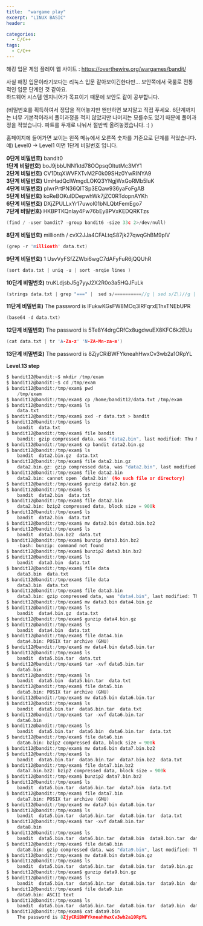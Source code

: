 ```yaml
---
title:  "wargame play"
excerpt: "LINUX BASIC"
header:

categories:
  - C/C++
tags:
  - C/C++
---
```




해킹 입문 게임 플레이 웹 사이트 : https://overthewire.org/wargames/bandit/  

사실 해킹 입문이라기보다는 리눅스 입문 같아보이긴한다만... 보안쪽에서 국룰로 전통적인 입문 단계인 것 같아요.  
하드웨어 시스템 엔지니어가 목표이기 때문에 보안도 같이 공부합니다.  

(비밀번호를 획득하여서 정답을 적어놓지만 왠만하면 보지말고 직접 푸세요. 6단계까지는 너무 기본적이라서 풀이과정을 적지 않았지만 나머지는 모를수도 있기 때문에 풀이과정을 적었습니다. 파트를 두개로 나눠서 절반씩 올려놓겠습니다. :)  )   


홈페이지에 들어가면 보이는 왼쪽 메뉴에서 오른쪽 숫자를 기준으로 단계를 적었습니다.  
예)  Level0 -> Level1 이면  1단계 비밀번호 입니다.  

**0단계 비밀번호)** bandit0  
**1단계 비밀번호)** boJ9jbbUNNfktd78OOpsqOltutMc3MY1  
**2단계 비밀번호)** CV1DtqXWVFXTvM2F0k09SHz0YwRINYA9  
**3단계 비밀번호)** UmHadQclWmgdLOKQ3YNgjWxGoRMb5luK  
**4단계 비밀번호)** pIwrPrtPN36QITSp3EQaw936yaFoFgAB  
**5단계 비밀번호)** koReBOKuIDDepwhWk7jZC0RTdopnAYKh  
**6단계 비밀번호)** DXjZPULLxYr17uwoI01bNLQbtFemEgo7  
**7단계 비밀번호)** HKBPTKQnIay4Fw76bEy8PVxKEDQRKTzs 
```c
(find / -user bandit7 -group bandit6 -size 33c 2>/dev/null)  
```  
  
**8단계 비밀번호)** millionth / cvX2JJa4CFALtqS87jk27qwqGhBM9plV 
```c
(grep -r 'millionth' data.txt)  
```  
  
**9단계 비밀번호)** 1 UsvVyFSfZZWbi6wgC7dAFyFuR6jQQUhR  
```c
(sort data.txt | uniq -u | sort -nrqie lines )  
```  
  
**10단계 비밀번호)** truKLdjsbJ5g7yyJ2X2R0o3a5HQJFuLk   
```c
(strings data.txt | grep "===" |  sed s/==========//g | sed s/Z\)//g | tr -d '&')  
```  
  
**11단계 비밀번호)** The password is IFukwKGsFW8MOq3IRFqrxE1hxTNEbUPR 
```c 
(base64 -d data.txt)  
```  
  
**12단계 비밀번호)** The password is 5Te8Y4drgCRfCx8ugdwuEX8KFC6k2EUu 
```c
(cat data.txt | tr 'A-Za-z' 'N-ZA-Mn-za-m')  
```  
  
**13단계 비밀번호)** The password is 8ZjyCRiBWFYkneahHwxCv3wb2a1ORpYL   
  
**Level.13 step**  
  
```c
$ bandit12@bandit:~$ mkdir /tmp/exam
$ bandit12@bandit:~$ cd /tmp/exam
$ bandit12@bandit:/tmp/exam$ pwd
	/tmp/exam
$ bandit12@bandit:/tmp/exam$ cp /home/bandit12/data.txt /tmp/exam
$ bandit12@bandit:/tmp/exam$ ls
	data.txt
$ bandit12@bandit:/tmp/exam$ xxd -r data.txt > bandit
$ bandit12@bandit:/tmp/exam$ ls
	bandit  data.txt
$ bandit12@bandit:/tmp/exam$ file bandit
	bandit: gzip compressed data, was "data2.bin", last modified: Thu May  7 18:14:30 2020, max compression, from Unix
$ bandit12@bandit:/tmp/exam$ cp bandit data2.bin.gz
$ bandit12@bandit:/tmp/exam$ ls
	bandit  data2.bin.gz  data.txt
$ bandit12@bandit:/tmp/exam$ file data2.bin.gz
	data2.bin.gz: gzip compressed data, was "data2.bin", last modified: Thu May  7 18:14:30 2020, max compression, from Unix
$ bandit12@bandit:/tmp/exam$ file data2.bin
	data2.bin: cannot open `data2.bin' (No such file or directory)
$ bandit12@bandit:/tmp/exam$ gunzip data2.bin.gz
$ bandit12@bandit:/tmp/exam$ ls
	bandit  data2.bin  data.txt
$ bandit12@bandit:/tmp/exam$ file data2.bin
	data2.bin: bzip2 compressed data, block size = 900k
$ bandit12@bandit:/tmp/exam$ ls
	bandit  data2.bin  data.txt
$ bandit12@bandit:/tmp/exam$ mv data2.bin data3.bin.bz2
$ bandit12@bandit:/tmp/exam$ ls
	bandit  data3.bin.bz2  data.txt
$ bandit12@bandit:/tmp/exam$ bunzip data3.bin.bz2
	-bash: bunzip: command not found
$ bandit12@bandit:/tmp/exam$ bunzip2 data3.bin.bz2
$ bandit12@bandit:/tmp/exam$ ls
	bandit  data3.bin  data.txt
$ bandit12@bandit:/tmp/exam$ file data
	data3.bin  data.txt
$ bandit12@bandit:/tmp/exam$ file data
	data3.bin  data.txt
$ bandit12@bandit:/tmp/exam$ file data3.bin
	data3.bin: gzip compressed data, was "data4.bin", last modified: Thu May  7 18:14:30 2020, max compression, from Unix
$ bandit12@bandit:/tmp/exam$ mv data3.bin data4.bin.gz
$ bandit12@bandit:/tmp/exam$ ls
	bandit  data4.bin.gz  data.txt
$ bandit12@bandit:/tmp/exam$ gunzip data4.bin.gz
$ bandit12@bandit:/tmp/exam$ ls
	bandit  data4.bin  data.txt
$ bandit12@bandit:/tmp/exam$ file data4.bin
	data4.bin: POSIX tar archive (GNU)
$ bandit12@bandit:/tmp/exam$ mv data4.bin data5.bin.tar
$ bandit12@bandit:/tmp/exam$ ls
	bandit  data5.bin.tar  data.txt
$ bandit12@bandit:/tmp/exam$ tar -xvf data5.bin.tar
	data5.bin
$ bandit12@bandit:/tmp/exam$ ls
	bandit  data5.bin  data5.bin.tar  data.txt
$ bandit12@bandit:/tmp/exam$ file data5.bin
	data5.bin: POSIX tar archive (GNU)
$ bandit12@bandit:/tmp/exam$ mv data5.bin data6.bin.tar
$ bandit12@bandit:/tmp/exam$ ls
	bandit  data5.bin.tar  data6.bin.tar  data.txt
$ bandit12@bandit:/tmp/exam$ tar -xvf data6.bin.tar
	data6.bin
$ bandit12@bandit:/tmp/exam$ ls
	bandit  data5.bin.tar  data6.bin  data6.bin.tar  data.txt
$ bandit12@bandit:/tmp/exam$ file data6.bin
	data6.bin: bzip2 compressed data, block size = 900k
$ bandit12@bandit:/tmp/exam$ mv data6.bin data7.bin.bz2
$ bandit12@bandit:/tmp/exam$ ls
	bandit  data5.bin.tar  data6.bin.tar  data7.bin.bz2  data.txt
$ bandit12@bandit:/tmp/exam$ file data7.bin.bz2
	data7.bin.bz2: bzip2 compressed data, block size = 900k
$ bandit12@bandit:/tmp/exam$ bunzip2 data7.bin.bz2
$ bandit12@bandit:/tmp/exam$ ls
	bandit  data5.bin.tar  data6.bin.tar  data7.bin  data.txt
$ bandit12@bandit:/tmp/exam$ file data7.bin
	data7.bin: POSIX tar archive (GNU)
$ bandit12@bandit:/tmp/exam$ mv data7.bin data8.bin.tar
$ bandit12@bandit:/tmp/exam$ ls
	bandit  data5.bin.tar  data6.bin.tar  data8.bin.tar  data.txt
$ bandit12@bandit:/tmp/exam$ tar -xvf data8.bin.tar
	data8.bin
$ bandit12@bandit:/tmp/exam$ ls
	bandit  data5.bin.tar  data6.bin.tar  data8.bin  data8.bin.tar  data.txt
$ bandit12@bandit:/tmp/exam$ file data8.bin
	data8.bin: gzip compressed data, was "data9.bin", last modified: Thu May  7 18:14:30 2020, max compression, from Unix
$ bandit12@bandit:/tmp/exam$ mv data8.bin data9.bin.gz
$ bandit12@bandit:/tmp/exam$ ls
	bandit  data5.bin.tar  data6.bin.tar  data8.bin.tar  data9.bin.gz  data.txt
$ bandit12@bandit:/tmp/exam$ gunzip data9.bin.gz
$ bandit12@bandit:/tmp/exam$ ls
	bandit  data5.bin.tar  data6.bin.tar  data8.bin.tar  data9.bin  data.txt
$ bandit12@bandit:/tmp/exam$ file data9.bin
	data9.bin: ASCII text
$ bandit12@bandit:/tmp/exam$ ls
	bandit  data5.bin.tar  data6.bin.tar  data8.bin.tar  data9.bin  data.txt
$ bandit12@bandit:/tmp/exam$ cat data9.bin
	The password is 8ZjyCRiBWFYkneahHwxCv3wb2a1ORpYL
```  

